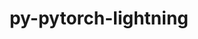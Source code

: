 ---
title: "py-pytorch-lightning"
layout: cache
categories: [package, develop-2023-12-10]
meta: {"versions": ["1.5.3", "2.0.0"], "compilers": ["apple-clang@=15.0.0", "gcc@=11.3.0"], "oss": ["ubuntu22.04", "ventura"], "platforms": ["darwin", "linux"], "targets": ["aarch64", "x86_64_v3"], "stacks": ["ml-darwin-aarch64-mps", "ml-linux-x86_64-cpu", "ml-linux-x86_64-cuda", "ml-linux-x86_64-rocm", "root"], "num_specs": 10, "num_specs_by_stack": {"root": 10, "ml-darwin-aarch64-mps": 3, "ml-linux-x86_64-cuda": 3, "ml-linux-x86_64-rocm": 1, "ml-linux-x86_64-cpu": 3}}
spec_details: [{"hash": "itmfzmuvij3g546lz6u4a5bli5pnumfb", "compiler": "apple-clang@=15.0.0", "versions": ["1.5.3"], "os": "ventura", "platform": "darwin", "target": "aarch64", "variants": ["build_system=python_pip"], "stacks": ["root", "ml-darwin-aarch64-mps"], "size": "-", "tarball": "https://binaries.spack.io/releases/develop-2023-12-10/build_cache/darwin-ventura-aarch64/apple-clang-15.0.0/py-pytorch-lightning-1.5.3/darwin-ventura-aarch64-apple-clang-15.0.0-py-pytorch-lightning-1.5.3-itmfzmuvij3g546lz6u4a5bli5pnumfb.spack"}, {"hash": "7iviiibuhs5mrrjs2g5o4w2wlqqhclf2", "compiler": "apple-clang@=15.0.0", "versions": ["2.0.0"], "os": "ventura", "platform": "darwin", "target": "aarch64", "variants": ["build_system=python_pip"], "stacks": ["root", "ml-darwin-aarch64-mps"], "size": "-", "tarball": "https://binaries.spack.io/releases/develop-2023-12-10/build_cache/darwin-ventura-aarch64/apple-clang-15.0.0/py-pytorch-lightning-2.0.0/darwin-ventura-aarch64-apple-clang-15.0.0-py-pytorch-lightning-2.0.0-7iviiibuhs5mrrjs2g5o4w2wlqqhclf2.spack"}, {"hash": "vbqkgagpaaxovbnhwshpzykm3y2ikuxh", "compiler": "apple-clang@=15.0.0", "versions": ["2.0.0"], "os": "ventura", "platform": "darwin", "target": "aarch64", "variants": ["build_system=python_pip"], "stacks": ["root", "ml-darwin-aarch64-mps"], "size": "-", "tarball": "https://binaries.spack.io/releases/develop-2023-12-10/build_cache/darwin-ventura-aarch64/apple-clang-15.0.0/py-pytorch-lightning-2.0.0/darwin-ventura-aarch64-apple-clang-15.0.0-py-pytorch-lightning-2.0.0-vbqkgagpaaxovbnhwshpzykm3y2ikuxh.spack"}, {"hash": "w2psoju6xfl6h64nrfrl2na65knuesxb", "compiler": "gcc@=11.3.0", "versions": ["1.5.3"], "os": "ubuntu22.04", "platform": "linux", "target": "x86_64_v3", "variants": ["build_system=python_pip"], "stacks": ["ml-linux-x86_64-cuda", "root"], "size": "-", "tarball": "https://binaries.spack.io/releases/develop-2023-12-10/build_cache/linux-ubuntu22.04-x86_64_v3/gcc-11.3.0/py-pytorch-lightning-1.5.3/linux-ubuntu22.04-x86_64_v3-gcc-11.3.0-py-pytorch-lightning-1.5.3-w2psoju6xfl6h64nrfrl2na65knuesxb.spack"}, {"hash": "mtwsm3yfwq7q3glp2z2klytvkipc5n3g", "compiler": "gcc@=11.3.0", "versions": ["1.5.3"], "os": "ubuntu22.04", "platform": "linux", "target": "x86_64_v3", "variants": ["build_system=python_pip"], "stacks": ["root", "ml-linux-x86_64-rocm"], "size": "-", "tarball": "https://binaries.spack.io/releases/develop-2023-12-10/build_cache/linux-ubuntu22.04-x86_64_v3/gcc-11.3.0/py-pytorch-lightning-1.5.3/linux-ubuntu22.04-x86_64_v3-gcc-11.3.0-py-pytorch-lightning-1.5.3-mtwsm3yfwq7q3glp2z2klytvkipc5n3g.spack"}, {"hash": "ct6yxq5mwzooopzi5yhnttjf5brfic5t", "compiler": "gcc@=11.3.0", "versions": ["1.5.3"], "os": "ubuntu22.04", "platform": "linux", "target": "x86_64_v3", "variants": ["build_system=python_pip"], "stacks": ["ml-linux-x86_64-cpu", "root"], "size": "-", "tarball": "https://binaries.spack.io/releases/develop-2023-12-10/build_cache/linux-ubuntu22.04-x86_64_v3/gcc-11.3.0/py-pytorch-lightning-1.5.3/linux-ubuntu22.04-x86_64_v3-gcc-11.3.0-py-pytorch-lightning-1.5.3-ct6yxq5mwzooopzi5yhnttjf5brfic5t.spack"}, {"hash": "tqh7bfbecqrcimkmn3g7oei7t6jjm7nc", "compiler": "gcc@=11.3.0", "versions": ["2.0.0"], "os": "ubuntu22.04", "platform": "linux", "target": "x86_64_v3", "variants": ["build_system=python_pip"], "stacks": ["ml-linux-x86_64-cuda", "root"], "size": "-", "tarball": "https://binaries.spack.io/releases/develop-2023-12-10/build_cache/linux-ubuntu22.04-x86_64_v3/gcc-11.3.0/py-pytorch-lightning-2.0.0/linux-ubuntu22.04-x86_64_v3-gcc-11.3.0-py-pytorch-lightning-2.0.0-tqh7bfbecqrcimkmn3g7oei7t6jjm7nc.spack"}, {"hash": "cmvv4ybtq7nq3eg7vrenirk2qctobrun", "compiler": "gcc@=11.3.0", "versions": ["2.0.0"], "os": "ubuntu22.04", "platform": "linux", "target": "x86_64_v3", "variants": ["build_system=python_pip"], "stacks": ["ml-linux-x86_64-cpu", "root"], "size": "-", "tarball": "https://binaries.spack.io/releases/develop-2023-12-10/build_cache/linux-ubuntu22.04-x86_64_v3/gcc-11.3.0/py-pytorch-lightning-2.0.0/linux-ubuntu22.04-x86_64_v3-gcc-11.3.0-py-pytorch-lightning-2.0.0-cmvv4ybtq7nq3eg7vrenirk2qctobrun.spack"}, {"hash": "hm7dkqfaa7xqnpj5rhd2igug6cepon4g", "compiler": "gcc@=11.3.0", "versions": ["2.0.0"], "os": "ubuntu22.04", "platform": "linux", "target": "x86_64_v3", "variants": ["build_system=python_pip"], "stacks": ["ml-linux-x86_64-cpu", "root"], "size": "-", "tarball": "https://binaries.spack.io/releases/develop-2023-12-10/build_cache/linux-ubuntu22.04-x86_64_v3/gcc-11.3.0/py-pytorch-lightning-2.0.0/linux-ubuntu22.04-x86_64_v3-gcc-11.3.0-py-pytorch-lightning-2.0.0-hm7dkqfaa7xqnpj5rhd2igug6cepon4g.spack"}, {"hash": "trmsninp6dej3trvabjibggynxzvmpdy", "compiler": "gcc@=11.3.0", "versions": ["2.0.0"], "os": "ubuntu22.04", "platform": "linux", "target": "x86_64_v3", "variants": ["build_system=python_pip"], "stacks": ["ml-linux-x86_64-cuda", "root"], "size": "-", "tarball": "https://binaries.spack.io/releases/develop-2023-12-10/build_cache/linux-ubuntu22.04-x86_64_v3/gcc-11.3.0/py-pytorch-lightning-2.0.0/linux-ubuntu22.04-x86_64_v3-gcc-11.3.0-py-pytorch-lightning-2.0.0-trmsninp6dej3trvabjibggynxzvmpdy.spack"}]
---